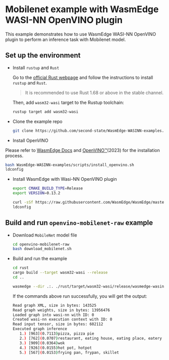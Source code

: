 # Mobilenet example with WasmEdge WASI-NN OpenVINO plugin

This example demonstrates how to use WasmEdge WASI-NN OpenVINO plugin to perform an inference task with Mobilenet model.

## Set up the environment

- Install `rustup` and `Rust`

  Go to the [official Rust webpage](https://www.rust-lang.org/tools/install) and follow the instructions to install `rustup` and `Rust`.

  > It is recommended to use Rust 1.68 or above in the stable channel.

  Then, add `wasm32-wasi` target to the Rustup toolchain:

  ```bash
  rustup target add wasm32-wasi
  ```

- Clone the example repo

  ```bash
  git clone https://github.com/second-state/WasmEdge-WASINN-examples.git
  ```

- Install OpenVINO

Please refer to [WasmEdge Docs](https://wasmedge.org/docs/contribute/source/plugin/wasi_nn) and [OpenVINO™](https://docs.openvino.ai/2023.0/openvino_docs_install_guides_installing_openvino_apt.html)(2023) for the installation process.

  ```bash
  bash WasmEdge-WASINN-examples/scripts/install_openvino.sh
  ldconfig
  ```

- Install WasmEdge with Wasi-NN OpenVINO plugin

  ```bash
  export CMAKE_BUILD_TYPE=Release
  export VERSION=0.13.2

  curl -sSf https://raw.githubusercontent.com/WasmEdge/WasmEdge/master/utils/install.sh | bash -s -- -v $VERSION -p /usr/local --plugins wasi_nn-openvino
  ldconfig
  ```

## Build and run `openvino-mobilenet-raw` example

- Download `MobileNet` model file

  ```bash
  cd openvino-mobilenet-raw
  bash download_mobilenet.sh
  ```

- Build and run the example

  ```bash
  cd rust
  cargo build --target wasm32-wasi --release
  cd ..

  wasmedge --dir .:. ./rust/target/wasm32-wasi/release/wasmedge-wasinn-example-mobilenet-image.wasm mobilenet.xml mobilenet.bin input.jpg
  ```

  If the commands above run successfully, you will get the output:

  ```bash
  Read graph XML, size in bytes: 143525
  Read graph weights, size in bytes: 13956476
  Loaded graph into wasi-nn with ID: 0
  Created wasi-nn execution context with ID: 0
  Read input tensor, size in bytes: 602112
  Executed graph inference
     1.) [963](0.7113)pizza, pizza pie
     2.) [762](0.0707)restaurant, eating house, eating place, eatery
     3.) [909](0.0364)wok
     4.) [926](0.0155)hot pot, hotpot
     5.) [567](0.0153)frying pan, frypan, skillet
  ```
